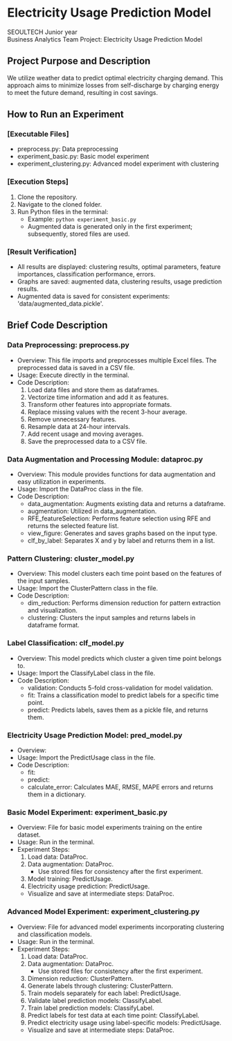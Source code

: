 # Electricity Usage Prediction Model
SEOULTECH Junior year  
Business Analytics Team Project: Electricity Usage Prediction Model

## Project Purpose and Description
We utilize weather data to predict optimal electricity charging demand. This approach aims to minimize losses from self-discharge by charging energy to meet the future demand, resulting in cost savings.

## How to Run an Experiment
### [Executable Files]
- preprocess.py: Data preprocessing
- experiment_basic.py: Basic model experiment
- experiment_clustering.py: Advanced model experiment with clustering

### [Execution Steps]
1. Clone the repository.
2. Navigate to the cloned folder.
3. Run Python files in the terminal:
    - Example: `python experiment_basic.py`
    - Augmented data is generated only in the first experiment; subsequently, stored files are used.

### [Result Verification]
- All results are displayed: clustering results, optimal parameters, feature importances, classification performance, errors.
- Graphs are saved: augmented data, clustering results, usage prediction results.
- Augmented data is saved for consistent experiments: 'data/augmented_data.pickle'.

## Brief Code Description
### Data Preprocessing: preprocess.py
- Overview: This file imports and preprocesses multiple Excel files. The preprocessed data is saved in a CSV file.
- Usage: Execute directly in the terminal.
- Code Description:
    1. Load data files and store them as dataframes.
    2. Vectorize time information and add it as features.
    3. Transform other features into appropriate formats.
    4. Replace missing values with the recent 3-hour average.
    5. Remove unnecessary features.
    6. Resample data at 24-hour intervals.
    7. Add recent usage and moving averages.
    8. Save the preprocessed data to a CSV file.

### Data Augmentation and Processing Module: dataproc.py
- Overview: This module provides functions for data augmentation and easy utilization in experiments.
- Usage: Import the DataProc class in the file.
- Code Description:
    - data_augmentation: Augments existing data and returns a dataframe.
    - augmentation: Utilized in data_augmentation.
    - RFE_featureSelection: Performs feature selection using RFE and returns the selected feature list.
    - view_figure: Generates and saves graphs based on the input type.
    - clf_by_label: Separates X and y by label and returns them in a list.

### Pattern Clustering: cluster_model.py
- Overview: This model clusters each time point based on the features of the input samples.
- Usage: Import the ClusterPattern class in the file.
- Code Description:
    - dim_reduction: Performs dimension reduction for pattern extraction and visualization.
    - clustering: Clusters the input samples and returns labels in dataframe format.

### Label Classification: clf_model.py
- Overview: This model predicts which cluster a given time point belongs to.
- Usage: Import the ClassifyLabel class in the file.
- Code Description:
    - validation: Conducts 5-fold cross-validation for model validation.
    - fit: Trains a classification model to predict labels for a specific time point.
    - predict: Predicts labels, saves them as a pickle file, and returns them.

### Electricity Usage Prediction Model: pred_model.py
- Overview:
- Usage: Import the PredictUsage class in the file.
- Code Description:
    - fit:
    - predict:
    - calculate_error: Calculates MAE, RMSE, MAPE errors and returns them in a dictionary.

### Basic Model Experiment: experiment_basic.py
- Overview: File for basic model experiments training on the entire dataset.
- Usage: Run in the terminal.
- Experiment Steps:
    1. Load data: DataProc.
    2. Data augmentation: DataProc.
        - Use stored files for consistency after the first experiment.
    3. Model training: PredictUsage.
    4. Electricity usage prediction: PredictUsage.
    - Visualize and save at intermediate steps: DataProc.

### Advanced Model Experiment: experiment_clustering.py
- Overview: File for advanced model experiments incorporating clustering and classification models.
- Usage: Run in the terminal.
- Experiment Steps:
    1. Load data: DataProc.
    2. Data augmentation: DataProc.
        - Use stored files for consistency after the first experiment.
    3. Dimension reduction: ClusterPattern.
    4. Generate labels through clustering: ClusterPattern.
    5. Train models separately for each label: PredictUsage.
    6. Validate label prediction models: ClassifyLabel.
    7. Train label prediction models: ClassifyLabel.
    8. Predict labels for test data at each time point: ClassifyLabel.
    9. Predict electricity usage using label-specific models: PredictUsage.
    - Visualize and save at intermediate steps: DataProc.

